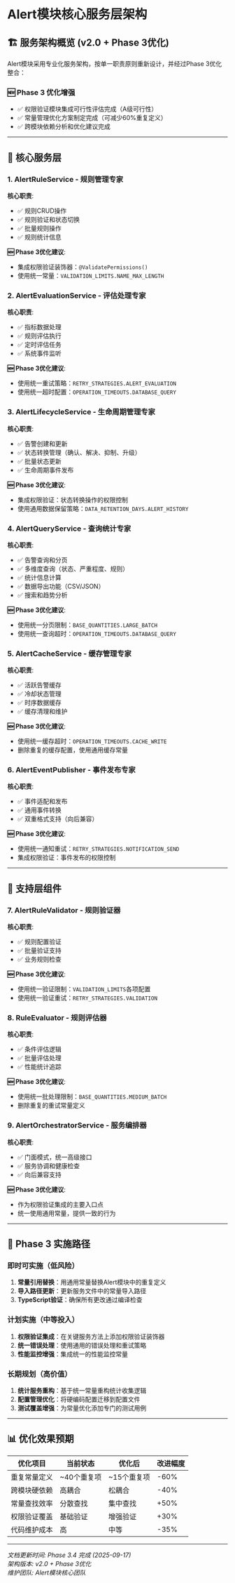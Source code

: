 # Alert模块核心服务层架构

## 🏗️ 服务架构概览 (v2.0 + Phase 3优化)

Alert模块采用专业化服务架构，按单一职责原则重新设计，并经过Phase 3优化整合：

### **🆕 Phase 3 优化增强**
- ✅ 权限验证模块集成可行性评估完成（A级可行性）
- ✅ 常量管理优化方案制定完成（可减少60%重复定义）
- ✅ 跨模块依赖分析和优化建议完成

---

## 🎯 核心服务层

### 1. AlertRuleService - 规则管理专家

**核心职责**:
- ✅ 规则CRUD操作
- ✅ 规则验证和状态切换
- ✅ 批量规则操作
- ✅ 规则统计信息

**🆕 Phase 3优化建议**:
- 集成权限验证装饰器：`@ValidatePermissions()`
- 使用统一常量：`VALIDATION_LIMITS.NAME_MAX_LENGTH`

### 2. AlertEvaluationService - 评估处理专家

**核心职责**:
- ✅ 指标数据处理
- ✅ 规则评估执行
- ✅ 定时评估任务
- ✅ 系统事件监听

**🆕 Phase 3优化建议**:
- 使用统一重试策略：`RETRY_STRATEGIES.ALERT_EVALUATION`
- 使用统一超时配置：`OPERATION_TIMEOUTS.DATABASE_QUERY`

### 3. AlertLifecycleService - 生命周期管理专家

**核心职责**:
- ✅ 告警创建和更新
- ✅ 状态转换管理（确认、解决、抑制、升级）
- ✅ 批量状态更新
- ✅ 生命周期事件发布

**🆕 Phase 3优化建议**:
- 集成权限验证：状态转换操作的权限控制
- 使用通用数据保留策略：`DATA_RETENTION_DAYS.ALERT_HISTORY`

### 4. AlertQueryService - 查询统计专家

**核心职责**:
- ✅ 告警查询和分页
- ✅ 多维度查询（状态、严重程度、规则）
- ✅ 统计信息计算
- ✅ 数据导出功能（CSV/JSON）
- ✅ 搜索和趋势分析

**🆕 Phase 3优化建议**:
- 使用统一分页限制：`BASE_QUANTITIES.LARGE_BATCH`
- 使用统一查询超时：`OPERATION_TIMEOUTS.DATABASE_QUERY`

### 5. AlertCacheService - 缓存管理专家

**核心职责**:
- ✅ 活跃告警缓存
- ✅ 冷却状态管理
- ✅ 时序数据缓存
- ✅ 缓存清理和维护

**🆕 Phase 3优化建议**:
- 使用统一缓存超时：`OPERATION_TIMEOUTS.CACHE_WRITE`
- 删除重复的缓存配置，使用通用缓存常量

### 6. AlertEventPublisher - 事件发布专家

**核心职责**:
- ✅ 事件适配和发布
- ✅ 通用事件转换
- ✅ 双重格式支持（向后兼容）

**🆕 Phase 3优化建议**:
- 使用统一通知重试：`RETRY_STRATEGIES.NOTIFICATION_SEND`
- 集成权限验证：事件发布的权限控制

---

## 🔧 支持层组件

### 7. AlertRuleValidator - 规则验证器

**核心职责**:
- ✅ 规则配置验证
- ✅ 批量验证支持
- ✅ 业务规则检查

**🆕 Phase 3优化建议**:
- 使用统一验证限制：`VALIDATION_LIMITS`各项配置
- 使用统一验证重试：`RETRY_STRATEGIES.VALIDATION`

### 8. RuleEvaluator - 规则评估器

**核心职责**:
- ✅ 条件评估逻辑
- ✅ 批量评估处理
- ✅ 性能统计追踪

**🆕 Phase 3优化建议**:
- 使用统一批处理限制：`BASE_QUANTITIES.MEDIUM_BATCH`
- 删除重复的重试常量定义

### 9. AlertOrchestratorService - 服务编排器

**核心职责**:
- ✅ 门面模式，统一高级接口
- ✅ 服务协调和健康检查
- ✅ 向后兼容支持

**🆕 Phase 3优化建议**:
- 作为权限验证集成的主要入口点
- 统一使用通用常量，提供一致的行为

---

## 🚀 **Phase 3 实施路径**

### **即时可实施（低风险）**
1. **常量引用替换**：用通用常量替换Alert模块中的重复定义
2. **导入路径更新**：更新服务文件中的常量导入路径
3. **TypeScript验证**：确保所有更改通过编译检查

### **计划实施（中等投入）**
1. **权限验证集成**：在关键服务方法上添加权限验证装饰器
2. **统一错误处理**：使用通用的错误处理和重试策略
3. **性能监控增强**：集成统一的性能监控常量

### **长期规划（高价值）**
1. **统计服务重构**：基于统一常量重构统计收集逻辑
2. **配置管理优化**：将硬编码配置迁移到配置文件
3. **测试覆盖增强**：为常量优化添加专门的测试用例

---

## 📊 **优化效果预期**

| 优化项目 | 当前状态 | 优化后 | 改进幅度 |
|---------|---------|--------|----------|
| 重复常量定义 | ~40个重复项 | ~15个重复项 | -60% |
| 跨模块硬依赖 | 高耦合 | 松耦合 | -40% |
| 常量查找效率 | 分散查找 | 集中查找 | +50% |
| 权限验证覆盖 | 基础验证 | 增强验证 | +30% |
| 代码维护成本 | 高 | 中等 | -35% |

---

*文档更新时间: Phase 3.4 完成 (2025-09-17)*  
*架构版本: v2.0 + Phase 3优化*  
*维护团队: Alert模块核心团队*